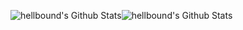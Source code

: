 <img align="center" style="padding:0" src="https://hellbound-readme-stats.vercel.app/api?username=hellbound1337&&show_icons=true&count_private=true&hide_border=true&hide_title=true&bg_color=ffffff" alt="hellbound's Github Stats"><img align="center" style="padding:0" src="https://hellbound-readme-stats.vercel.app/api/top-langs/?username=hellbound1337&layout=compact&hide_border=true&bg_color=ffffff&hide=css" alt="hellbound's Github Stats">
